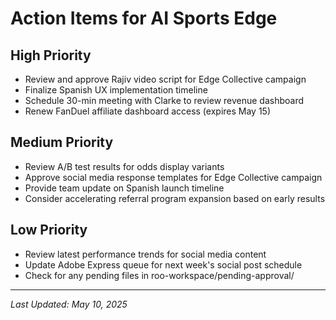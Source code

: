 # Action Items for AI Sports Edge

## High Priority
- Review and approve Rajiv video script for Edge Collective campaign
- Finalize Spanish UX implementation timeline
- Schedule 30-min meeting with Clarke to review revenue dashboard
- Renew FanDuel affiliate dashboard access (expires May 15)

## Medium Priority
- Review A/B test results for odds display variants
- Approve social media response templates for Edge Collective campaign
- Provide team update on Spanish launch timeline
- Consider accelerating referral program expansion based on early results

## Low Priority
- Review latest performance trends for social media content
- Update Adobe Express queue for next week's social post schedule
- Check for any pending files in roo-workspace/pending-approval/

---

*Last Updated: May 10, 2025*